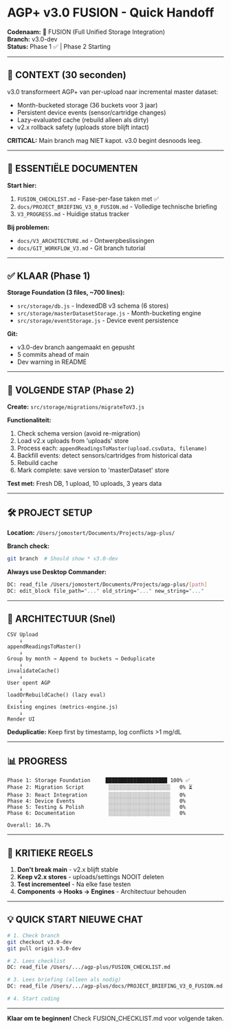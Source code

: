 # AGP+ v3.0 FUSION - Quick Handoff

**Codenaam:** 🔮 FUSION (Full Unified Storage Integration)  
**Branch:** v3.0-dev  
**Status:** Phase 1 ✅ | Phase 2 Starting

---

## 🎯 CONTEXT (30 seconden)

v3.0 transformeert AGP+ van per-upload naar incremental master dataset:
- Month-bucketed storage (36 buckets voor 3 jaar)
- Persistent device events (sensor/cartridge changes)
- Lazy-evaluated cache (rebuild alleen als dirty)
- v2.x rollback safety (uploads store blijft intact)

**CRITICAL:** Main branch mag NIET kapot. v3.0 begint desnoods leeg.

---

## 📂 ESSENTIËLE DOCUMENTEN

**Start hier:**
1. `FUSION_CHECKLIST.md` - Fase-per-fase taken met ✅
2. `docs/PROJECT_BRIEFING_V3_0_FUSION.md` - Volledige technische briefing
3. `V3_PROGRESS.md` - Huidige status tracker

**Bij problemen:**
- `docs/V3_ARCHITECTURE.md` - Ontwerpbeslissingen
- `docs/GIT_WORKFLOW_V3.md` - Git branch tutorial

---

## ✅ KLAAR (Phase 1)

**Storage Foundation (3 files, ~700 lines):**
- `src/storage/db.js` - IndexedDB v3 schema (6 stores)
- `src/storage/masterDatasetStorage.js` - Month-bucketing engine
- `src/storage/eventStorage.js` - Device event persistence

**Git:**
- v3.0-dev branch aangemaakt en gepusht
- 5 commits ahead of main
- Dev warning in README

---

## 🚀 VOLGENDE STAP (Phase 2)

**Create:** `src/storage/migrations/migrateToV3.js`

**Functionaliteit:**
1. Check schema version (avoid re-migration)
2. Load v2.x uploads from 'uploads' store
3. Process each: `appendReadingsToMaster(upload.csvData, filename)`
4. Backfill events: detect sensors/cartridges from historical data
5. Rebuild cache
6. Mark complete: save version to 'masterDataset' store

**Test met:** Fresh DB, 1 upload, 10 uploads, 3 years data

---

## 🛠️ PROJECT SETUP

**Location:** `/Users/jomostert/Documents/Projects/agp-plus/`

**Branch check:**
```bash
git branch  # Should show * v3.0-dev
```

**Always use Desktop Commander:**
```bash
DC: read_file /Users/jomostert/Documents/Projects/agp-plus/[path]
DC: edit_block file_path="..." old_string="..." new_string="..."
```

---

## 🎨 ARCHITECTUUR (Snel)

```
CSV Upload
    ↓
appendReadingsToMaster()
    ↓
Group by month → Append to buckets → Deduplicate
    ↓
invalidateCache()
    ↓
User opent AGP
    ↓
loadOrRebuildCache() (lazy eval)
    ↓
Existing engines (metrics-engine.js)
    ↓
Render UI
```

**Deduplicatie:** Keep first by timestamp, log conflicts >1 mg/dL

---

## 📊 PROGRESS

```
Phase 1: Storage Foundation     ████████████████████ 100% ✅
Phase 2: Migration Script        ░░░░░░░░░░░░░░░░░░░░   0% ⏳
Phase 3: React Integration       ░░░░░░░░░░░░░░░░░░░░   0%
Phase 4: Device Events           ░░░░░░░░░░░░░░░░░░░░   0%
Phase 5: Testing & Polish        ░░░░░░░░░░░░░░░░░░░░   0%
Phase 6: Documentation           ░░░░░░░░░░░░░░░░░░░░   0%

Overall: 16.7%
```

---

## 🚨 KRITIEKE REGELS

1. **Don't break main** - v2.x blijft stable
2. **Keep v2.x stores** - uploads/settings NOOIT deleten
3. **Test incrementeel** - Na elke fase testen
4. **Components → Hooks → Engines** - Architectuur behouden

---

## 💡 QUICK START NIEUWE CHAT

```bash
# 1. Check branch
git checkout v3.0-dev
git pull origin v3.0-dev

# 2. Lees checklist
DC: read_file /Users/.../agp-plus/FUSION_CHECKLIST.md

# 3. Lees briefing (alleen als nodig)
DC: read_file /Users/.../agp-plus/docs/PROJECT_BRIEFING_V3_0_FUSION.md

# 4. Start coding
```

---

**Klaar om te beginnen!** Check FUSION_CHECKLIST.md voor volgende taken.
